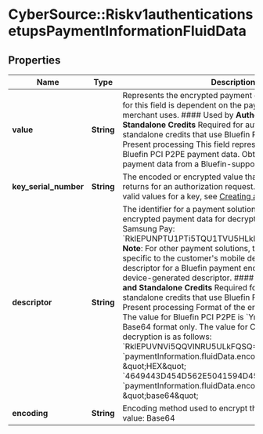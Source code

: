 # CyberSource::Riskv1authenticationsetupsPaymentInformationFluidData

## Properties
Name | Type | Description | Notes
------------ | ------------- | ------------- | -------------
**value** | **String** | Represents the encrypted payment data BLOB. The entry for this field is dependent on the payment solution a merchant uses.  #### Used by **Authorization and Standalone Credits** Required for authorizations and standalone credits that use Bluefin PCI P2PE.  #### Card Present processing This field represents the encrypted Bluefin PCI P2PE payment data. Obtain the encrypted payment data from a Bluefin-supported device.  | 
**key_serial_number** | **String** | The encoded or encrypted value that a payment solution returns for an authorization request. For details about the valid values for a key, see [Creating an Online Authorization](https://developer.cybersource.com/api/developer-guides/dita-payments/CreatingOnlineAuth.html)  | [optional] 
**descriptor** | **String** | The identifier for a payment solution, which is sending the encrypted payment data for decryption. Valid values: - Samsung Pay: &#x60;RklEPUNPTU1PTi5TQU1TVU5HLklOQVBQLlBBWU1FTlQ&#x3D;&#x60;  **Note**: For other payment solutions, the value may be specific to the customer&#39;s mobile device. For example, the descriptor for a Bluefin payment encryption would be a device-generated descriptor.  #### Used by **Authorization and Standalone Credits** Required for authorizations and standalone credits that use Bluefin PCI P2PE.  #### Card Present processing Format of the encrypted payment data. The value for Bluefin PCI P2PE is &#x60;Ymx1ZWZpbg&#x3D;&#x3D;&#x60;. Base64 format only. The value for Cybersource P2PE decryption is as follows: &#x60;RklEPUVNVi5QQVlNRU5ULkFQSQ&#x3D;&#x3D;&#x60; if &#x60;paymentInformation.fluidData.encoding&#x60; is \&quot;HEX\&quot; &#x60;4649443D454D562E5041594D454E542E415049&#x60; if &#x60;paymentInformation.fluidData.encoding&#x60; is \&quot;base64\&quot;  | [optional] 
**encoding** | **String** | Encoding method used to encrypt the payment data.  Valid value: Base64  | [optional] 



